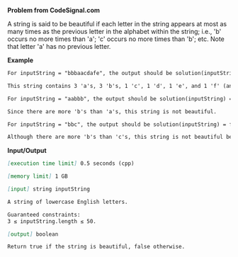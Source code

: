 **Problem from CodeSignal.com**

A string is said to be beautiful if each letter in the string appears at most as many times as the previous letter in the alphabet within the string; i.e., 'b' occurs no more times than 'a'; 'c' occurs no more times than 'b'; etc. Note that letter 'a' has no previous letter.

**Example**

```markdown
For inputString = "bbbaacdafe", the output should be solution(inputString) = true.

This string contains 3 'a's, 3 'b's, 1 'c', 1 'd', 1 'e', and 1 'f' (and 0 of every other letter), so since there aren't any letters that appear more frequently than the previous letter, this string qualifies as beautiful.

For inputString = "aabbb", the output should be solution(inputString) = false.

Since there are more 'b's than 'a's, this string is not beautiful.

For inputString = "bbc", the output should be solution(inputString) = false.

Although there are more 'b's than 'c's, this string is not beautiful because there are no 'a's, so therefore there are more 'b's than 'a's.
```

**Input/Output**

```markdown
[execution time limit] 0.5 seconds (cpp)

[memory limit] 1 GB

[input] string inputString

A string of lowercase English letters.

Guaranteed constraints:
3 ≤ inputString.length ≤ 50.

[output] boolean

Return true if the string is beautiful, false otherwise.
```